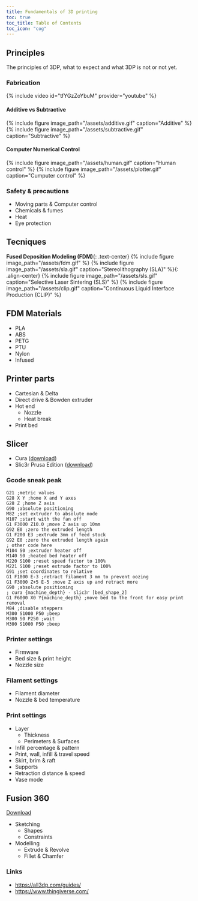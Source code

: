 ```yaml
---
title: Fundamentals of 3D printing
toc: true
toc_title: Table of Contents
toc_icon: "cog"
---
```


## Principles

The principles of 3DP, what to expect and what 3DP is not or not yet.

### Fabrication

{% include video id="tfYGzZoYbuM" provider="youtube" %}

#### Additive vs Subtractive
{% include figure image_path="/assets/additive.gif" caption="Additive" %}
{% include figure image_path="/assets/subtractive.gif" caption="Subtractive" %}

#### Computer Numerical Control

{% include figure image_path="/assets/human.gif" caption="Human control" %}
{% include figure image_path="/assets/plotter.gif" caption="Cumputer control" %}

### Safety & precautions

  * Moving parts & Computer control
  * Chemicals & fumes
  * Heat
  * Eye protection

## Tecniques
**Fused Deposition Modeling (FDM)**{: .text-center}
{% include figure image_path="/assets/fdm.gif" %}
{% include figure image_path="/assets/sla.gif" caption="Stereolithography (SLA)" %}{: .align-center}
{% include figure image_path="/assets/sls.gif" caption="Selective Laser Sintering (SLS)" %}
{% include figure image_path="/assets/clip.gif" caption="Continuous Liquid Interface Production (CLIP)" %}

## FDM Materials
  * PLA
  * ABS
  * PETG
  * PTU
  * Nylon
  * Infused

## Printer parts
  * Cartesian & Delta
  * Direct drive & Bowden extruder
  * Hot end
    * Nozzle
    * Heat break
  * Print bed

## Slicer

  * Cura ([download](https://ultimaker.com/en/products/ultimaker-cura-software))
  * Slic3r Prusa Edition ([download](https://github.com/prusa3d/Slic3r/releases))

### Gcode sneak peak

```gcode
G21 ;metric values
G28 X Y ;home X and Y axes
G28 Z ;home Z axis
G90 ;absolute positioning
M82 ;set extruder to absolute mode
M107 ;start with the fan off
G1 F3000 Z10.0 ;move Z axis up 10mm
G92 E0 ;zero the extruded length
G1 F200 E3 ;extrude 3mm of feed stock
G92 E0 ;zero the extruded length again
; other code here
M104 S0 ;extruder heater off
M140 S0 ;heated bed heater off
M220 S100 ;reset speed factor to 100%
M221 S100 ;reset extrude factor to 100%
G91 ;set coordinates to relative
G1 F1800 E-3 ;retract filament 3 mm to prevent oozing
G1 F3000 Z+5 E-5 ;move Z axis up and retract more
G90 ;absolute positioning
; cura {machine_depth} - slic3r [bed_shape_2]
G1 F6000 X0 Y{machine_depth} ;move bed to the front for easy print removal
M84 ;disable steppers
M300 S1000 P50 ;beep
M300 S0 P250 ;wait
M300 S1000 P50 ;beep
```

### Printer settings
  * Firmware
  * Bed size & print height
  * Nozzle size
### Filament settings
  * Filament diameter
  * Nozzle & bed temperature
### Print settings
  * Layer
    * Thickness
    * Perimeters & Surfaces
  * Infill percentage & pattern
  * Print, wall, infill & travel speed
  * Skirt, brim & raft
  * Supports
  * Retraction distance & speed
  * Vase mode
## Fusion 360
[Download](https://www.autodesk.com/products/fusion-360/free-trial)
  * Sketching
    * Shapes
    * Constraints
  * Modelling
    * Extrude & Revolve
    * Fillet & Chamfer

### Links

  * https://all3dp.com/guides/
  * https://www.thingiverse.com/